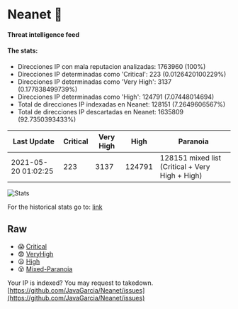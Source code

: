 # Neanet :hocho:
#### Threat intelligence feed
#### The stats:

- Direcciones IP con mala reputacion analizadas: 1763960 (100%)
- Direcciones IP determinadas como 'Critical':  223 (0.0126420100229%)
- Direcciones IP determinadas como 'Very High':  3137 (0.177838499739%)
- Direcciones IP determinadas como 'High':  124791 (7.07448014694)
- Total de direcciones IP indexadas en Neanet:  128151 (7.2649606567%)
- Total de direcciones IP descartadas en Neanet:  1635809 (92.7350393433%)

| Last Update | Critical | Very High | High | Paranoia |
| --- | --- | --- | --- | --- |
| 2021-05-20 01:02:25 | 223 | 3137 | 124791 | 128151 mixed list (Critical + Very High + High)|

![Stats](https://docs.google.com/spreadsheets/d/e/2PACX-1vSnaNMIXVabIpDJjufMlzH7poXnshF3mgd8Is1g9ytUEzVsP5my4Trn8f-xkoLLQ38xpL3HtmUexLo6/pubchart?oid=501124687&format=image)

For the historical stats go to: [link](/stats.csv)
## Raw
- :scream: [Critical](https://raw.githubusercontent.com/JavaGarcia/Neanet/master/blacklists/neanet_critical.txt)
- :fearful: [VeryHigh](https://raw.githubusercontent.com/JavaGarcia/Neanet/master/blacklists/neanet_veryHigh.txtt)
- :frowning: [High](https://raw.githubusercontent.com/JavaGarcia/Neanet/master/blacklists/neanet_high.txt)
- :dizzy_face: [Mixed-Paranoia](https://raw.githubusercontent.com/JavaGarcia/Neanet/master/blacklists/neanet_all.txt)


Your IP is indexed? You may request to takedown. [https://github.com/JavaGarcia/Neanet/issues](https://github.com/JavaGarcia/Neanet/issues)


























































































































































































































































































































































































































































































































































































































































































































































































































































































































































































































































































































































































































































































































































































































































































































































































































































































































































































































































































































































































































































































































































































































































































































































































































































































































































































































































































































































































































































































































































































































































































































































































































































































































































































































































































































































































































































































































































































































































































































































































































































































































































































































































































































































































































































































































































































































































































































































































































































































































































































































































































































































































































































































































































































































































































































































































































































































































































































































































































































































































































































































































































































































































































































































































































































































































































































































































































